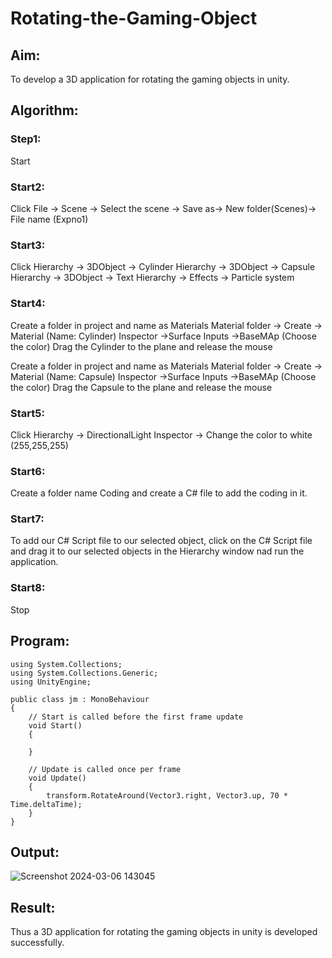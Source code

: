 # Rotating-the-Gaming-Object

## Aim:

To develop a 3D application for rotating the gaming objects in unity.

## Algorithm:

### Step1:

Start

### Start2:

Click File -> Scene -> Select the scene -> Save as-> New folder(Scenes)-> File name (Expno1)

### Start3:

Click Hierarchy -> 3DObject -> Cylinder
Hierarchy -> 3DObject -> Capsule
Hierarchy -> 3DObject -> Text
Hierarchy -> Effects -> Particle system

### Start4:

Create a folder in project and name as Materials
Material folder -> Create -> Material (Name: Cylinder)
Inspector ->Surface Inputs ->BaseMAp (Choose the color)
Drag the Cylinder to the plane and release the mouse

Create a folder in project and name as Materials
Material folder -> Create -> Material (Name: Capsule)
Inspector ->Surface Inputs ->BaseMAp (Choose the color)
Drag the Capsule to the plane and release the mouse

### Start5:

Click Hierarchy -> DirectionalLight
Inspector -> Change the color to white (255,255,255)

### Start6:

Create a folder name Coding and create a C# file to add the coding in it.

### Start7:

To add our C# Script file to our selected object, click on the C# Script file and drag it to our selected objects in the Hierarchy window nad run the application.

### Start8:

Stop

## Program:
```
using System.Collections;
using System.Collections.Generic;
using UnityEngine;

public class jm : MonoBehaviour
{
    // Start is called before the first frame update
    void Start()
    {
        
    }

    // Update is called once per frame
    void Update()
    {
        transform.RotateAround(Vector3.right, Vector3.up, 70 * Time.deltaTime);
    }
}
```
## Output:

![Screenshot 2024-03-06 143045](https://github.com/22008686/Rotating-the-Gaming-Object/assets/118916413/cf219ae1-d5c9-4bf6-8b20-9fe9d9735d6f)

## Result:

Thus a 3D application for rotating the gaming objects in unity is developed successfully.
